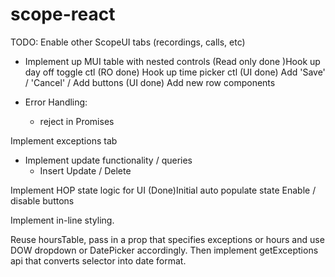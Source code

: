 # scope-react

TODO:
Enable other ScopeUI tabs (recordings, calls, etc)

* Implement up MUI table with nested controls
    (Read only done )Hook up day off toggle ctl
    (RO done) Hook up time picker ctl
    (UI done) Add 'Save' / 'Cancel' / Add buttons
    (UI done) Add new row components
    
* Error Handling:
    * reject in Promises

    

Implement exceptions tab

* Implement update functionality / queries
    * Insert
    Update / Delete
    
Implement HOP state logic for UI
    (Done)Initial auto populate state
    Enable / disable buttons

Implement in-line styling.

Reuse hoursTable, pass in a prop that specifies exceptions or hours 
and use DOW dropdown or DatePicker accordingly. Then implement getExceptions api
that converts selector into date format.

